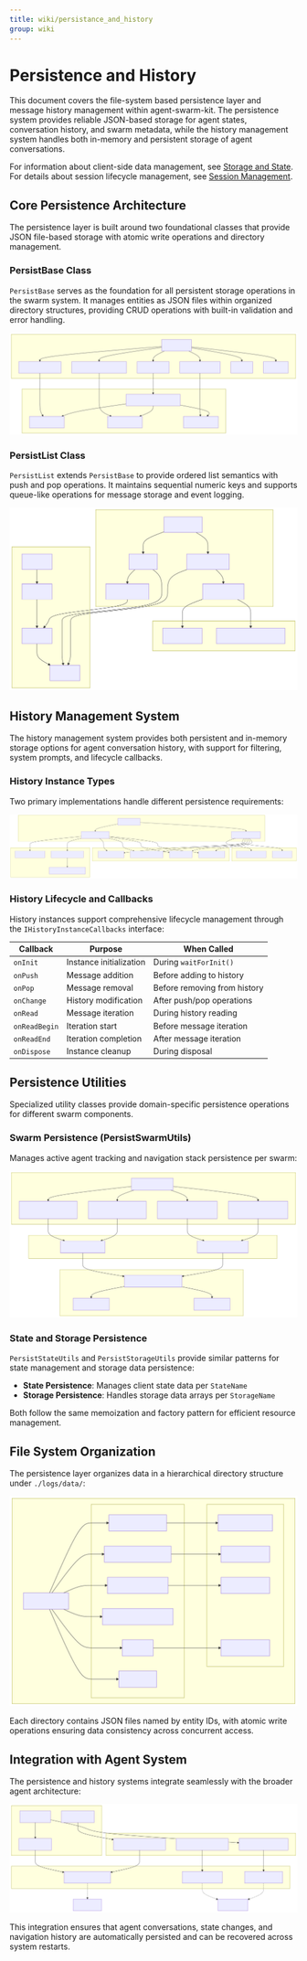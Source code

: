 ```yaml
---
title: wiki/persistance_and_history
group: wiki
---
```


# Persistence and History

This document covers the file-system based persistence layer and message history management within agent-swarm-kit. The persistence system provides reliable JSON-based storage for agent states, conversation history, and swarm metadata, while the history management system handles both in-memory and persistent storage of agent conversations.

For information about client-side data management, see [Storage and State](#2.5). For details about session lifecycle management, see [Session Management](#2.3).

## Core Persistence Architecture

The persistence layer is built around two foundational classes that provide JSON file-based storage with atomic write operations and directory management.

### PersistBase Class

`PersistBase` serves as the foundation for all persistent storage operations in the swarm system. It manages entities as JSON files within organized directory structures, providing CRUD operations with built-in validation and error handling.

![Mermaid Diagram](./diagrams\8_Persistence_and_History_0.svg)

### PersistList Class

`PersistList` extends `PersistBase` to provide ordered list semantics with push and pop operations. It maintains sequential numeric keys and supports queue-like operations for message storage and event logging.

![Mermaid Diagram](./diagrams\8_Persistence_and_History_1.svg)

## History Management System

The history management system provides both persistent and in-memory storage options for agent conversation history, with support for filtering, system prompts, and lifecycle callbacks.

### History Instance Types

Two primary implementations handle different persistence requirements:

![Mermaid Diagram](./diagrams\8_Persistence_and_History_2.svg)

### History Lifecycle and Callbacks

History instances support comprehensive lifecycle management through the `IHistoryInstanceCallbacks` interface:

| Callback | Purpose | When Called |
|----------|---------|-------------|
| `onInit` | Instance initialization | During `waitForInit()` |
| `onPush` | Message addition | Before adding to history |
| `onPop` | Message removal | Before removing from history |
| `onChange` | History modification | After push/pop operations |
| `onRead` | Message iteration | During history reading |
| `onReadBegin` | Iteration start | Before message iteration |
| `onReadEnd` | Iteration completion | After message iteration |
| `onDispose` | Instance cleanup | During disposal |

## Persistence Utilities

Specialized utility classes provide domain-specific persistence operations for different swarm components.

### Swarm Persistence (PersistSwarmUtils)

Manages active agent tracking and navigation stack persistence per swarm:

![Mermaid Diagram](./diagrams\8_Persistence_and_History_3.svg)

### State and Storage Persistence

`PersistStateUtils` and `PersistStorageUtils` provide similar patterns for state management and storage data persistence:

- **State Persistence**: Manages client state data per `StateName`
- **Storage Persistence**: Handles storage data arrays per `StorageName`

Both follow the same memoization and factory pattern for efficient resource management.

## File System Organization

The persistence layer organizes data in a hierarchical directory structure under `./logs/data/`:

![Mermaid Diagram](./diagrams\8_Persistence_and_History_4.svg)

Each directory contains JSON files named by entity IDs, with atomic write operations ensuring data consistency across concurrent access.

## Integration with Agent System

The persistence and history systems integrate seamlessly with the broader agent architecture:

![Mermaid Diagram](./diagrams\8_Persistence_and_History_5.svg)

This integration ensures that agent conversations, state changes, and navigation history are automatically persisted and can be recovered across system restarts.
